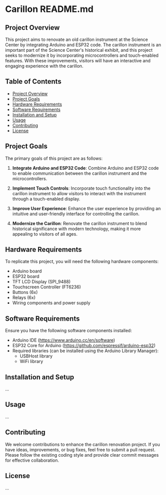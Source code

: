 # Carillon README.md

## Project Overview

This project aims to renovate an old carillon instrument at the Science Center by integrating Arduino and ESP32 code. The carillon instrument is an important part of the Science Center's historical exhibit, and this project seeks to modernize it by incorporating microcontrollers and touch-enabled features. With these improvements, visitors will have an interactive and engaging experience with the carillon.

## Table of Contents

- [Project Overview](#project-overview)
- [Project Goals](#project-goals)
- [Hardware Requirements](#hardware-requirements)
- [Software Requirements](#software-requirements)
- [Installation and Setup](#installation-and-setup)
- [Usage](#usage)
- [Contributing](#contributing)
- [License](#license)

## Project Goals

The primary goals of this project are as follows:

1. **Integrate Arduino and ESP32 Code**: Combine Arduino and ESP32 code to enable communication between the carillon instrument and the microcontrollers.

2. **Implement Touch Controls**: Incorporate touch functionality into the carillon instrument to allow visitors to interact with the instrument through a touch-enabled display.

3. **Improve User Experience**: Enhance the user experience by providing an intuitive and user-friendly interface for controlling the carillon.

4. **Modernize the Carillon**: Renovate the carillon instrument to blend historical significance with modern technology, making it more appealing to visitors of all ages.

## Hardware Requirements

To replicate this project, you will need the following hardware components:

- Arduino board
- ESP32 board
- TFT LCD Display (SPI_9488)
- Touchscreen Controller (FT6236)
- Buttons (6x)
- Relays (6x)
- Wiring components and power supply

## Software Requirements

Ensure you have the following software components installed:

- Arduino IDE (https://www.arduino.cc/en/software)
- ESP32 Core for Arduino (https://github.com/espressif/arduino-esp32)
- Required libraries (can be installed using the Arduino Library Manager):
  - USBHost library
  - WiFi library

## Installation and Setup

...

## Usage

...
## Contributing

We welcome contributions to enhance the carillon renovation project. If you have ideas, improvements, or bug fixes, feel free to submit a pull request. Please follow the existing coding style and provide clear commit messages for effective collaboration.

## License

...
